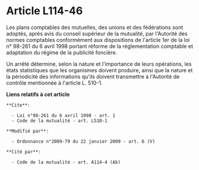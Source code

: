 # Article L114-46

Les plans comptables des mutuelles, des unions et des fédérations sont adoptés, après avis du conseil supérieur de la
mutualité, par l'Autorité des normes comptables conformément aux dispositions de l'article 1er de la loi n° 98-261 du 6 avril
1998 portant réforme de la réglementation comptable et adaptation du régime de la publicité foncière. 

Un arrêté détermine, selon la nature et l'importance de leurs opérations, les états statistiques que les organismes doivent
produire, ainsi que la nature et la périodicité des informations qu'ils doivent transmettre à l'Autorité de contrôle
mentionnée à l'article L. 510-1.

**Liens relatifs à cet article**

	**Cite**:

	  - Loi n°98-261 du 6 avril 1998 - art. 1
	  - Code de la mutualité - art. L510-1

	**Modifié par**:

	  - Ordonnance n°2009-79 du 22 janvier 2009 - art. 6 (V)

	**Cité par**:

	  - Code de la mutualité - art. A114-4 (Ab)
